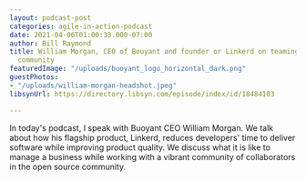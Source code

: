 ```yaml
---
layout: podcast-post
categories: agile-in-action-podcast
date: 2021-04-06T01:00:33.000-07:00
author: Bill Raymond
title: William Morgan, CEO of Bouyant and founder or Linkerd on teaming with the opensource
  community
featuredImage: "/uploads/buoyant_logo_horizontal_dark.png"
guestPhotos:
- "/uploads/william-morgan-headshot.jpeg"
libsynUrl: https://directory.libsyn.com/episode/index/id/18484103

---
```

In today's podcast, I speak with Buoyant CEO William Morgan. We talk about how his flagship product, Linkerd, reduces developers' time to deliver software while improving product quality. We discuss what it is like to manage a business while working with a vibrant community of collaborators in the open source community.